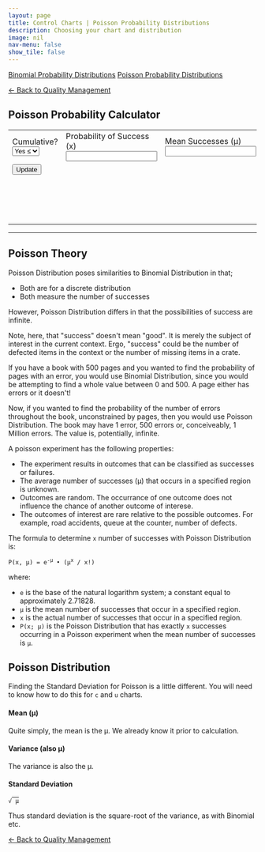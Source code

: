 ```yaml
---
layout: page
title: Control Charts | Poisson Probability Distributions
description: Choosing your chart and distribution
image: nil
nav-menu: false
show_tile: false
---
```


<script src="../../assets/js/spc.js"></script>
<script src="../../assets/js/poisson.js"></script>

<a href="binomial-probability-distributions.html" class="button small">Binomial Probability Distributions</a>
<a href="poisson-probability-distributions.html" class="button special small">Poisson Probability Distributions</a>

<a href="/quality-management">&#x2190; Back to Quality Management</a>

## Poisson Probability Calculator

<table>
  <tr>
    <td colspan="2">
      Cumulative?
      <select id="cumulative" onchange="update();">
        <option value="2">Yes &leq;</option>
        <option value="1">Yes &geq;</option>
        <option value="0">No</option>
      </select>
    </td>
    <td colspan="2">
      Probability of Success (x)
      <input type="text" id="data-x" onchange="update();" />
    </td>
    <td colspan="2">
      Mean Successes (&micro;)
      <input type="text" id="data-micro" onchange="update();" />
    </td>
  </tr>
  <tr>
    <td colspan="6" style="max-width: 100px;">
      <button onclick="update();">Update</button>
    </td>
  </tr>
  <tr>
    <td colspan="6">
      <div style="min-height: 50px; max-width: 1400px; padding: 20px; overflow-x: scroll; display: flex; flex-wrap: no-wrap;">
        <div id="result" style="display: inline-block; flex: 0 0 auto;"></div>
      </div>
    </td>
  </tr>
</table>

----

## Poisson Theory

Poisson Distribution poses similarities to Binomial Distribution in that;

- Both are for a discrete distribution
- Both measure the number of successes

However, Poisson Distribution differs in that the possibilities of success are infinite.

Note, here, that "success" doesn't mean "good".  It is merely the subject of interest in the current context. Ergo, "success" could be the number of defected items in the context or the number of missing items in a crate.

If you have a book with 500 pages and you wanted to find the probability of pages with an error, you would use Binomial Distribution, since you would be attempting to find a whole value between 0 and 500. A page either has errors or it doesn't!

Now, if you wanted to find the probability of the number of errors throughout the book, unconstrained by pages, then you would use Poisson Distribution.  The book may have 1 error, 500 errors or, conceiveably, 1 Million errors.  The value is, potentially, infinite.

A poisson experiment has the following properties:

- The experiment results in outcomes that can be classified as successes or failures.
- The average number of successes (&micro;) that occurs in a specified region is unknown.
- Outcomes are random. The occurrance of one outcome does not influence the chance of another outcome of interese.
- The outcomes of interest are rare relative to the possible outcomes. For example, road accidents, queue at the counter, number of defects.

The formula to determine <code>x</code> number of successes with Poisson Distribution is:

<code>P(x, &micro;) = e<sup>-&micro;</sup> &bull; (&micro;<sup>x</sup> / x!)</code>

where:

- <code>e</code> is the base of the natural logarithm system; a constant equal to approximately 2.71828.
- <code>&micro;</code> is the mean number of successes that occur in a specified region.
- <code>x</code> is the actual number of successes that occur in a specified region.
- <code>P(x; &micro;)</code> is the Poisson Distribution that has exactly <code>x</code> successes occurring in a Poisson experiment when the mean number of successes is <code>&micro;</code>.

## Poisson Distribution

Finding the Standard Deviation for Poisson is a little different.  You will need to know how to do this for <code>c</code> and <code>u</code> charts.

#### Mean (&micro;)

Quite simply, the mean is the &micro;. We already know it prior to calculation.

#### Variance (also &micro;)

The variance is also the &micro;.

#### Standard Deviation

<code>&radic;<span style="text-decoration:overline;"> &micro;</span></code>

Thus standard deviation is the square-root of the variance, as with Binomial etc.

<a href="/quality-management">&#x2190; Back to Quality Management</a>
